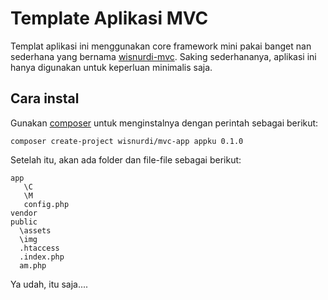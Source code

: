 # Template Aplikasi MVC

Templat aplikasi ini menggunakan core framework mini pakai banget nan sederhana yang bernama [wisnurdi-mvc](htts://github.com/wisnurdi/mvc).
Saking sederhananya, aplikasi ini hanya digunakan untuk keperluan minimalis saja.

## Cara instal

Gunakan [composer](http://getcomposer.org) untuk menginstalnya dengan perintah sebagai berikut:

```
composer create-project wisnurdi/mvc-app appku 0.1.0
```

Setelah itu, akan ada folder dan file-file sebagai berikut:

    app
       \C
       \M
       config.php
    vendor
    public
      \assets
      \img
      .htaccess
      .index.php
      am.php

Ya udah, itu saja....

